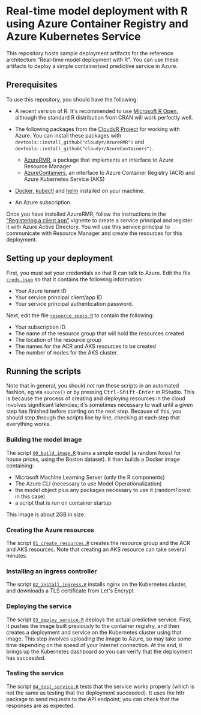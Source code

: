 # Real-time model deployment with R using Azure Container Registry and Azure Kubernetes Service

This repository hosts sample deployment artifacts for the reference architecture "Real-time model deployment with R". You can use these artifacts to deploy a simple containerised predictive service in Azure.

## Prerequisites

To use this repository, you should have the following:

- A recent version of R. It's recommended to use [Microsoft R Open](https://mran.microsoft.com/open), although the standard R distribution from CRAN will work perfectly well.

- The following packages from the [CloudyR Project](http://cloudyr.github.io/) for working with Azure. You can install these packages with `devtools::install_github("cloudyr/AzureRMR")` and `devtools::install_github("cloudyr/AzureContainers")`.
  * [AzureRMR](https://github.com/cloudyr/AzureRMR), a package that implements an interface to Azure Resource Manager
  * [AzureContainers](https://github.com/cloudyr/AzureContainers), an interface to Azure Container Registry (ACR) and Azure Kubernetes Service (AKS)

- [Docker](https://www.docker.com/get-started), [kubectl](https://kubernetes.io/docs/tasks/tools/install-kubectl/) and [helm](https://www.helm.sh/) installed on your machine.

- An Azure subscription.

Once you have installed AzureRMR, follow the instructions in the ["Registering a client app"](https://github.com/cloudyr/AzureRMR/blob/master/static/aad_register.md) vignette to create a service principal and register it with Azure Active Directory. You will use this service principal to communicate with Resource Manager and create the resources for this deployment.


## Setting up your deployment

First, you must set your credentials so that R can talk to Azure. Edit the file [`creds.json`](creds.json) so that it contains the following information:

- Your Azure tenant ID
- Your service principal client/app ID
- Your service principal authentication password.

Next, edit the file [`resource_specs.R`](resource_specs.R) to contain the following:

- Your subscription ID
- The name of the resource group that will hold the resources created
- The location of the resource group
- The names for the ACR and AKS resources to be created
- The number of nodes for the AKS cluster.

## Running the scripts

Note that in general, you should _not_ run these scripts in an automated fashion, eg via `source()` or by pressing <kbd>Ctrl-Shift-Enter</kbd> in RStudio. This is because the process of creating and deploying resources in the cloud involves significant latencies; it's sometimes necessary to wait until a given step has finished before starting on the next step. Because of this, you should step through the scripts line by line, checking at each step that everything works.

### Building the model image

The script [`00_build_image.R`](00_build_image.R) trains a simple model (a random forest for house prices, using the Boston dataset). It then builds a Docker image containing:

- Microsoft Machine Learning Server (only the R components)
- The Azure CLI (necessary to use Model Operationalization)
- the model object plus any packages necessary to use it (randomForest in this case)
- a script that is run on container startup

This image is about 2GB in size.

### Creating the Azure resources

The script [`01_create_resources.R`](01_create_resources.R) creates the resource group and the ACR and AKS resources. Note that creating an AKS resource can take several minutes.

### Installing an ingress controller

The script [`02_install_ingress.R`](02_install_ingress.R) installs nginx on the Kubernetes cluster, and downloads a TLS certificate from Let's Encrypt.

### Deploying the service

The script [`03_deploy_service.R`](03_deploy_service.R) deploys the actual predictive service. First, it pushes the image built previously to the container registry, and then creates a deployment and service on the Kubernetes cluster using that image. This step involves uploading the image to Azure, so may take some time depending on the speed of your Internet connection. At the end, it brings up the Kubernetes dashboard so you can verify that the deployment has succeeded.

### Testing the service

The script [`04_test_service.R`](04_test_service.R) tests that the service works properly (which is not the same as testing that the deployment succeeded). It uses the httr package to send requests to the API endpoint; you can check that the responses are as expected.



